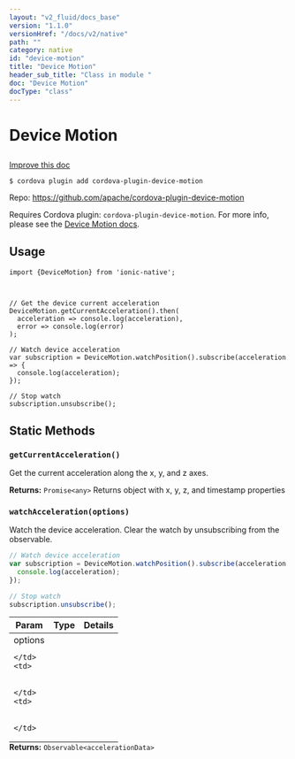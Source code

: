 ```yaml
---
layout: "v2_fluid/docs_base"
version: "1.1.0"
versionHref: "/docs/v2/native"
path: ""
category: native
id: "device-motion"
title: "Device Motion"
header_sub_title: "Class in module "
doc: "Device Motion"
docType: "class"
---
```









<h1 class="api-title">

  
  Device Motion
  

  

  

</h1>

<a class="improve-v2-docs" href='http://github.com/driftyco/ionic-native/edit/master/src/plugins/devicemotion.ts#L34'>
  Improve this doc
</a>





<!-- decorators -->

<pre><code>$ cordova plugin add cordova-plugin-device-motion</code></pre>
<p>Repo:
  <a href="https://github.com/apache/cordova-plugin-device-motion">
    https://github.com/apache/cordova-plugin-device-motion
  </a>
</p>

<!-- description -->

<p>Requires Cordova plugin: <code>cordova-plugin-device-motion</code>. For more info, please see the <a href="https://github.com/apache/cordova-plugin-device-motion">Device Motion docs</a>.</p>



<!-- @usage tag -->

<h2>Usage</h2>

<pre><code class="lang-ts">import {DeviceMotion} from &#39;ionic-native&#39;;



// Get the device current acceleration
DeviceMotion.getCurrentAcceleration().then(
  acceleration =&gt; console.log(acceleration),
  error =&gt; console.log(error)
);

// Watch device acceleration
var subscription = DeviceMotion.watchPosition().subscribe(acceleration =&gt; {
  console.log(acceleration);
});

// Stop watch
subscription.unsubscribe();
</code></pre>




<!-- @property tags -->
<h2>Static Methods</h2>
<div id="getCurrentAcceleration"></div>
<h3><code>getCurrentAcceleration()</code>

</h3>

Get the current acceleration along the x, y, and z axes.







<div class="return-value" markdown="1">
  <i class="icon ion-arrow-return-left"></i>
  <b>Returns:</b> 
<code>Promise&lt;any&gt;</code> Returns object with x, y, z, and timestamp properties
</div>



<div id="watchAcceleration"></div>
<h3><code>watchAcceleration(options)</code>

</h3>



Watch the device acceleration. Clear the watch by unsubscribing from the observable.

```ts
// Watch device acceleration
var subscription = DeviceMotion.watchPosition().subscribe(acceleration => {
  console.log(acceleration);
});

// Stop watch
subscription.unsubscribe();
```


<table class="table param-table" style="margin:0;">
  <thead>
  <tr>
    <th>Param</th>
    <th>Type</th>
    <th>Details</th>
  </tr>
  </thead>
  <tbody>
  
  <tr>
    <td>
      options
      
      
    </td>
    <td>
      

    </td>
    <td>
      
      
    </td>
  </tr>
  
  </tbody>
</table>





<div class="return-value" markdown="1">
  <i class="icon ion-arrow-return-left"></i>
  <b>Returns:</b> 
<code>Observable&lt;accelerationData&gt;</code> 
</div>




<!-- methods on the class --><!-- related link --><!-- end content block -->


<!-- end body block -->

